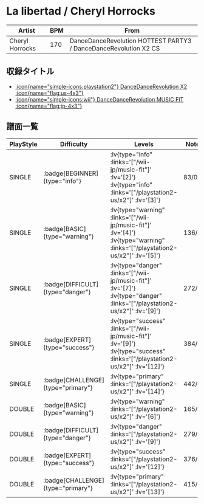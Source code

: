 # La libertad / Cheryl Horrocks

|Artist|BPM|From|
|------|---|----|
|Cheryl Horrocks|170|DanceDanceRevolution HOTTEST PARTY3 / DanceDanceRevolution X2 CS|

## 収録タイトル

- [ :icon{name="simple-icons:playstation2"} DanceDanceRevolution X2 :icon{name="flag:us-4x3"} ](/playstation2-us/x2)
- [ :icon{name="simple-icons:wii"} DanceDanceRevolution MUSIC FIT :icon{name="flag:jp-4x3"} ](/wii-jp/music-fit)

## 譜面一覧

|PlayStyle|Difficulty|Levels|Notes|Movie|
|---------|----------|------|-----|-----|
|SINGLE| :badge[BEGINNER]{type="info"} | :lv{type="info" :links='["/wii-jp/music-fit"]' :lv='[2]'}  :lv{type="info" :links='["/playstation2-us/x2"]' :lv='[3]'} |83/0||
|SINGLE| :badge[BASIC]{type="warning"} | :lv{type="warning" :links='["/wii-jp/music-fit"]' :lv='[4]'}  :lv{type="warning" :links='["/playstation2-us/x2"]' :lv='[5]'} |136/1||
|SINGLE| :badge[DIFFICULT]{type="danger"} | :lv{type="danger" :links='["/wii-jp/music-fit"]' :lv='[7]'}  :lv{type="danger" :links='["/playstation2-us/x2"]' :lv='[9]'} |272/1||
|SINGLE| :badge[EXPERT]{type="success"} | :lv{type="success" :links='["/wii-jp/music-fit"]' :lv='[9]'}  :lv{type="success" :links='["/playstation2-us/x2"]' :lv='[12]'} |384/1||
|SINGLE| :badge[CHALLENGE]{type="primary"} | :lv{type="primary" :links='["/playstation2-us/x2"]' :lv='[14]'} |442/1||
|DOUBLE| :badge[BASIC]{type="warning"} | :lv{type="warning" :links='["/playstation2-us/x2"]' :lv='[6]'} |165/6||
|DOUBLE| :badge[DIFFICULT]{type="danger"} | :lv{type="danger" :links='["/playstation2-us/x2"]' :lv='[9]'} |279/9||
|DOUBLE| :badge[EXPERT]{type="success"} | :lv{type="success" :links='["/playstation2-us/x2"]' :lv='[12]'} |376/17||
|DOUBLE| :badge[CHALLENGE]{type="primary"} | :lv{type="primary" :links='["/playstation2-us/x2"]' :lv='[13]'} |415/17||

